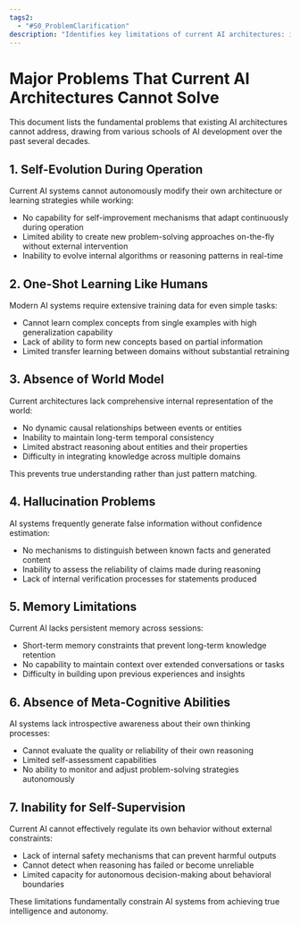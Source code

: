 ```yaml
---
tags2:
  - "#S0_ProblemClarification"
description: "Identifies key limitations of current AI architectures: inability to self‑evolve, lack of one‑shot learning, missing world model, frequent hallucinations, limited memory, absence of meta‑cognition, and no self‑supervision, all hindering true intelligence and autonomy."
---
```

# Major Problems That Current AI Architectures Cannot Solve

This document lists the fundamental problems that existing AI architectures cannot address, drawing from various schools of AI development over the past several decades.

## 1. Self-Evolution During Operation
Current AI systems cannot autonomously modify their own architecture or learning strategies while working:
- No capability for self-improvement mechanisms that adapt continuously during operation
- Limited ability to create new problem-solving approaches on-the-fly without external intervention
- Inability to evolve internal algorithms or reasoning patterns in real-time

## 2. One-Shot Learning Like Humans
Modern AI systems require extensive training data for even simple tasks:
- Cannot learn complex concepts from single examples with high generalization capability
- Lack of ability to form new concepts based on partial information
- Limited transfer learning between domains without substantial retraining

## 3. Absence of World Model
Current architectures lack comprehensive internal representation of the world:
- No dynamic causal relationships between events or entities
- Inability to maintain long-term temporal consistency
- Limited abstract reasoning about entities and their properties
- Difficulty in integrating knowledge across multiple domains

This prevents true understanding rather than just pattern matching.

## 4. Hallucination Problems
AI systems frequently generate false information without confidence estimation:
- No mechanisms to distinguish between known facts and generated content
- Inability to assess the reliability of claims made during reasoning
- Lack of internal verification processes for statements produced

## 5. Memory Limitations
Current AI lacks persistent memory across sessions:
- Short-term memory constraints that prevent long-term knowledge retention
- No capability to maintain context over extended conversations or tasks
- Difficulty in building upon previous experiences and insights

## 6. Absence of Meta-Cognitive Abilities
AI systems lack introspective awareness about their own thinking processes:
- Cannot evaluate the quality or reliability of their own reasoning
- Limited self-assessment capabilities
- No ability to monitor and adjust problem-solving strategies autonomously

## 7. Inability for Self-Supervision
Current AI cannot effectively regulate its own behavior without external constraints:
- Lack of internal safety mechanisms that can prevent harmful outputs
- Cannot detect when reasoning has failed or become unreliable
- Limited capacity for autonomous decision-making about behavioral boundaries

These limitations fundamentally constrain AI systems from achieving true intelligence and autonomy.

